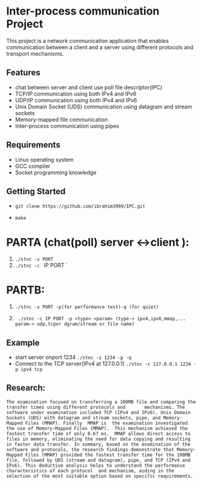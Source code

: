 # Inter-process communication Project

This project is a network communication application that enables communication between a client and a server using different protocols and transport mechanisms.

## Features
- chat between server and client use poll  file descriptor(IPC)
- TCP/IP communication using both IPv4 and IPv6
- UDP/IP communication using both IPv4 and IPv6
- Unix Domain Socket (UDS) communication using datagram and stream sockets
- Memory-mapped file communication
- Inter-process communication using pipes

## Requirements

- Linux operating system
- GCC compiler
- Socket programming knowledge

## Getting Started
- ` git clone https://github.com/ibrahim3999/IPC.git `
   
- ` make `
# PARTA (chat(poll) server <->client ):
1) ` ./stnc -s PORT `
2) `./stnc -c ` IP PORT `

# PARTB:
1) ` ./stnc -s PORT -p(for performance test)-q (for quiet) `
  
2) `  ./stnc -c IP PORT -p <type> <param> (type-> ipv4,ipv6,mmap,... param-> udp,tcpor dgram/stream or file name) `
   
 ## Example
 * start server onport 1234 ` ./stnc -s 1234 -p -q `
 * Connect to the TCP server(IPv4 at 127.0.0.1) ` ./stnc -c 127.0.0.1 1234 -p ipv4 tcp `
 
   
## Research:
` The examination focused on transferring a 100MB file and comparing the transfer times using different protocols and       mechanisms. The software under examination included TCP (IPv4 and IPv6),
Unix Domain Sockets (UDS) with datagram and stream sockets,
pipe, and Memory-Mapped Files (MMAP).
Finally  MMAP is  the examination investigated the use of Memory-Mapped Files (MMAP). 
This mechanism achieved the fastest transfer time of only 0.67 ms. 
MMAP allows direct access to files in memory, eliminating the need for data copying and resulting in faster data transfer.
In summary, based on the examination of the software and protocols, the research findings demonstrate that Memory-Mapped Files (MMAP) provided the fastest transfer time for the 100MB file, followed by UDS (stream and datagram), pipe, and TCP (IPv4 and IPv6).
This deductive analysis helps to understand the performance characteristics of each protocol 
and mechanism, aiding in the selection of the most suitable option based on specific requirements. `

